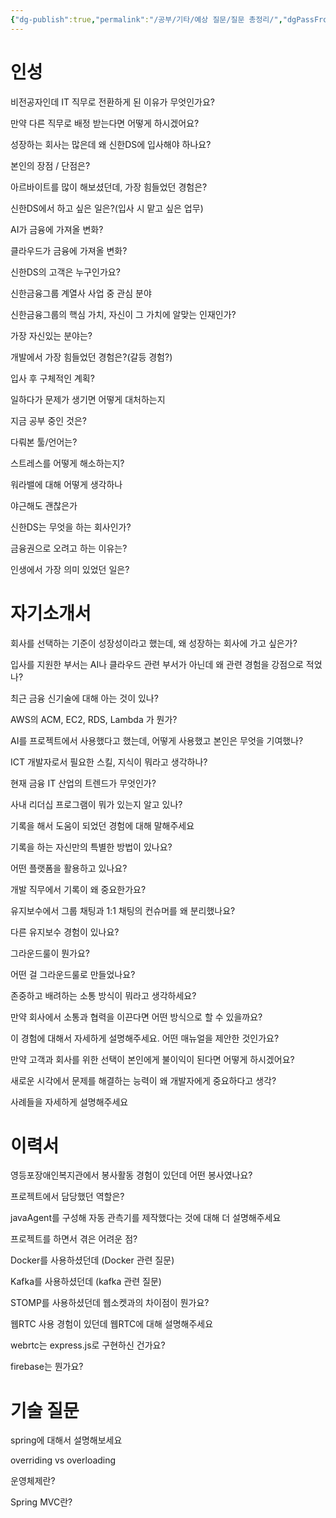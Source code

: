 ```yaml
---
{"dg-publish":true,"permalink":"/공부/기타/예상 질문/질문 총정리/","dgPassFrontmatter":true}
---
```


# 인성

비전공자인데 IT 직무로 전환하게 된 이유가 무엇인가요?

만약 다른 직무로 배정 받는다면 어떻게 하시겠어요?

성장하는 회사는 많은데 왜 신한DS에 입사해야 하나요?

본인의 장점 / 단점은?

아르바이트를 많이 해보셨던데, 가장 힘들었던 경험은?

신한DS에서 하고 싶은 일은?(입사 시 맡고 싶은 업무)

AI가 금융에 가져올 변화?

클라우드가 금융에 가져올 변화?

신한DS의 고객은 누구인가요?

신한금융그룹 계열사 사업 중 관심 분야

신한금융그룹의 핵심 가치, 자신이 그 가치에 알맞는 인재인가?

가장 자신있는 분야는?

개발에서 가장 힘들었던 경험은?(갈등 경험?)

입사 후 구체적인 계획?

일하다가 문제가 생기면 어떻게 대처하는지

지금 공부 중인 것은?

다뤄본 툴/언어는?

스트레스를 어떻게 해소하는지?

워라밸에 대해 어떻게 생각하나

야근해도 괜찮은가

신한DS는 무엇을 하는 회사인가?

금융권으로 오려고 하는 이유는?

인생에서 가장 의미 있었던 일은?

# 자기소개서

회사를 선택하는 기준이 성장성이라고 했는데, 왜 성장하는 회사에 가고 싶은가?

입사를 지원한 부서는 AI나 클라우드 관련 부서가 아닌데 왜 관련 경험을 강점으로 적었나?

최근 금융 신기술에 대해 아는 것이 있나?

AWS의 ACM, EC2, RDS, Lambda 가 뭔가?

AI를 프로젝트에서 사용했다고 했는데, 어떻게 사용했고 본인은 무엇을 기여했나?

ICT 개발자로서 필요한 스킬, 지식이 뭐라고 생각하나?

현재 금융 IT 산업의 트렌드가 무엇인가?

사내 리더십 프로그램이 뭐가 있는지 알고 있나?

기록을 해서 도움이 되었던 경험에 대해 말해주세요

기록을 하는 자신만의 특별한 방법이 있나요?

어떤 플랫폼을 활용하고 있나요?

개발 직무에서 기록이 왜 중요한가요?

유지보수에서 그룹 채팅과 1:1 채팅의 컨슈머를 왜 분리했나요?

다른 유지보수 경험이 있나요?

그라운드룰이 뭔가요?

어떤 걸 그라운드룰로 만들었나요?

존중하고 배려하는 소통 방식이 뭐라고 생각하세요?

만약 회사에서 소통과 협력을 이끈다면 어떤 방식으로 할 수 있을까요?

이 경험에 대해서 자세하게 설명해주세요. 어떤 매뉴얼을 제안한 것인가요?

만약 고객과 회사를 위한 선택이 본인에게 불이익이 된다면 어떻게 하시겠어요?

새로운 시각에서 문제를 해결하는 능력이 왜 개발자에게 중요하다고 생각?

사례들을 자세하게 설명해주세요

# 이력서

영등포장애인복지관에서 봉사활동 경험이 있던데 어떤 봉사였나요?

프로젝트에서 담당했던 역할은?

javaAgent를 구성해 자동 관측기를 제작했다는 것에 대해 더 설명해주세요

프로젝트를 하면서 겪은 어려운 점?

Docker를 사용하셨던데 (Docker 관련 질문)

Kafka를 사용하셨던데 (kafka 관련 질문)

STOMP를 사용하셨던데 웹소켓과의 차이점이 뭔가요?

웹RTC 사용 경험이 있던데 웹RTC에 대해 설명해주세요

webrtc는 express.js로 구현하신 건가요?

firebase는 뭔가요?

# 기술 질문

spring에 대해서 설명해보세요

overriding vs overloading

운영체제란?

Spring MVC란?